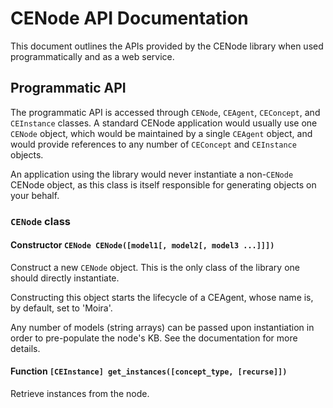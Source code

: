 # CENode API Documentation

This document outlines the APIs provided by the CENode library when used programmatically and as a web service.

## Programmatic API

The programmatic API is accessed through `CENode`, `CEAgent`, `CEConcept`, and `CEInstance` classes. A standard CENode application would usually use one `CENode` object, which would be maintained by a single `CEAgent` object, and would provide references to any number of `CEConcept` and `CEInstance` objects.

An application using the library would never instantiate a non-`CENode` CENode object, as this class is itself responsible for generating objects on your behalf.

### `CENode` class

#### Constructor `CENode CENode([model1[, model2[, model3 ...]]])`
Construct a new `CENode` object. This is the only class of the library one should directly instantiate.

Constructing this object starts the lifecycle of a CEAgent, whose name is, by default, set to 'Moira'.

Any number of models (string arrays) can be passed upon instantiation in order to pre-populate the node's KB. See the documentation for more details.

#### Function `[CEInstance] get_instances([concept_type, [recurse]])`
Retrieve instances from the node. 

